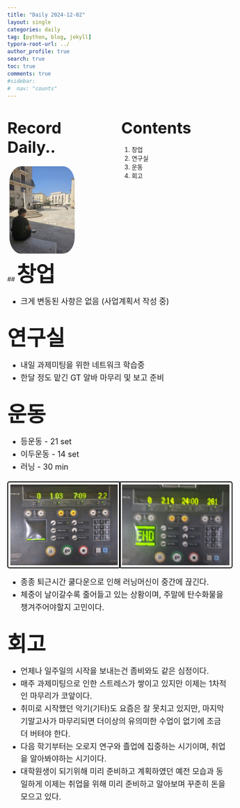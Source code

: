 ```yaml
---
title: "Daily 2024-12-02"
layout: single
categories: daily
tag: [python, blog, jekyll]
typora-root-url: ../
author_profile: true
search: true
toc: true
comments: true
#sidebar:
#  nav: "counts"
---
```


<style>
@media (max-width: 768px) {
  /* Flex 컨테이너의 이미지가 부모 크기에 맞게 조정 */
  div[style*="display: flex;"] img {
    width: 100%;
    height: auto;
  }

  /* Flex 컨테이너의 영상이 부모 크기에 맞게 조정 */
  div[style*="display: flex;"] video {
    width: 100%;
    height: auto;
  }

  /* Grid 이미지는 이미 반응형으로 설정되어 있으므로 추가 수정 불필요 */
  img[style*="width: 415px;"] {
    width: 100%;
    height: auto;
  }

  /* 영상도 화면 크기에 맞게 조정 */
  video {
    max-width: 100%;
    height: auto;
    display: block; /* 중앙 정렬 문제 방지 */
  }
}
</style>

<div style="display: flex; justify-content: space-between; align-items: flex-start;">

  <div style="width: 48%;">
    <h2><span style="font-size: 36px; font-weight: bold;">Record Daily..</span></h2>
    <img src="/images/2023-09-26-first/연구일지1/고민중.jpg" alt="CANVAS" style="border-radius: 20%; width: 150px; padding: 5px;">
  </div>

  <div style="width: 48%;">
    <h2><span style="font-size: 36px; font-weight: bold;">Contents</span></h2>
    <ol>
      <li>창업</li>
      <li>연구실</li>
      <li>운동</li>
      <li>회고</li>
    </ol>
  </div>

</div>
## <span style='font-size: 48px; font-weight: bold;'>창업</span>

<div style="font-size: 18px; line-height: 1.6;">
  <ul>
    <li>크게 변동된 사항은 없음 (사업계획서 작성 중)</li>
  </ul>
</div>

## <span style='font-size: 48px; font-weight: bold;'>연구실</span>

<div style="font-size: 18px; line-height: 1.6;">
  <ul>
    <li>내일 과제미팅을 위한 네트워크 학습중</li>
    <li>한달 정도 맡긴 GT 알바 마무리 및 보고 준비 </li>
  </ul>
</div>

## <span style='font-size: 48px; font-weight: bold;'>운동</span>

<div style="font-size: 18px; line-height: 1.6;">
  <ul>
    <li>등운동 - 21 set</li>
    <li>이두운동 - 14 set</li>
    <li>러닝 - 30 min</li>
  </ul>
</div>

<div style="display: grid; grid-template-columns: repeat(2, 1fr); gap: 10px;">
  <img src="/images/1202인바디.jpeg" alt="운동" style="border: 2px solid #000; border-radius: 5px; padding: 5px; width: 100%; height: auto;">
  <img src="/images/1202인바디2.jpeg" alt="운동" style="border: 2px solid #000; border-radius: 5px; padding: 5px; width: 100%; height: auto;">
</div>

<div style="font-size: 18px; line-height: 1.6;">
  <ul>
    <li>종종 퇴근시간 쿨다운으로 인해 러닝머신이 중간에 끊긴다.</li>
    <li>체중이 날이갈수록 줄어들고 있는 상황이며, 주말에 탄수화물을 챙겨주어야할지 고민이다.</li>
  </ul>
</div>

## <span style="font-size: 48px; font-weight: bold;">회고</span>

<div style="font-size: 18px; line-height: 1.6;">

  <ul>
    <li>언제나 일주일의 시작을 보내는건 좀비와도 같은 심정이다.</li>
    <li>매주 과제미팅으로 인한 스트레스가 쌓이고 있지만 이제는 1차적인 마무리가 코앞이다.</li>
    <li>취미로 시작했던 악기(기타)도 요즘은 잘 못치고 있지만, 마지막 기말고사가 마무리되면 더이상의 유의미한 수업이 없기에 조금 더 버텨야 한다.</li>
    <li>다음 학기부터는 오로지 연구와 졸업에 집중하는 시기이며, 취업을 알아봐야하는 시기이다.</li>
    <li>대학원생이 되기위해 미리 준비하고 계획하였던 예전 모습과 동일하게 이제는 취업을 위해 미리 준비하고 알아보며 꾸준히 돈을 모으고 있다.</li>
  </ul>

</div>